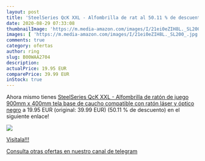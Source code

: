 ```yaml
---
layout: post
title: 'SteelSeries QcK XXL - Alfombrilla de rat al 50.11 % de descuento'
date: 2020-08-29 07:33:08
thumbnailImage: 'https://m.media-amazon.com/images/I/21ei0eZIH8L._SL200_.jpg'
images: [ 'https://m.media-amazon.com/images/I/21ei0eZIH8L._SL200_.jpg' ]
comments: true
category: ofertas
author: ring
slug: B00WAA2704
description:
actualPrice: 19.95 EUR
comparePrice: 39.99 EUR
inStock: true
---
```


Ahora mismo tienes [SteelSeries QcK XXL - Alfombrilla de ratón de juego  900mm x 400mm  tela  base de caucho  compatible con ratón láser y óptico  negro](https://www.amazon.com/dp/B00WAA2704/?tag=redken08-20) a 19.95 EUR (original: 39.99 EUR) (50.11 %  de descuento) en el siguiente enlace!

[![](https://m.media-amazon.com/images/I/21ei0eZIH8L._SL200_.jpg)](https://www.amazon.com/dp/B00WAA2704/?tag=redken08-20)

[Visítala!!!](https://www.amazon.com/dp/B00WAA2704/?tag=redken08-20)

[Consulta otras ofertas en nuestro canal de telegram](https://t.me/s/ofertas25)
